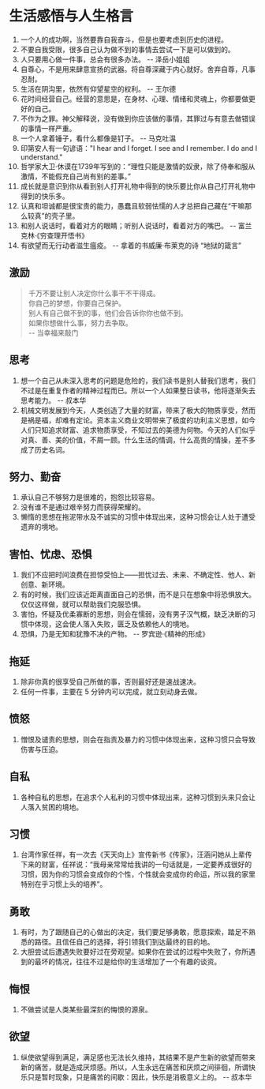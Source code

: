 # 生活感悟与人生格言

1. 一个人的成功啊，当然要靠自我奋斗，但是也要考虑到历史的进程。
1. 不要自我受限，很多自己认为做不到的事情去尝试一下是可以做到的。
1. 人只要用心做一件事，总会有很多办法。 -- 泽岳小姐姐
1. 自尊心，不是用来肆意宣扬的武器。将自尊深藏于内心就好。舍弃自尊，凡事忍耐。
1. 生活在阴沟里，依然有仰望星空的权利。 -- 王尔德
1. 花时间经营自己。经营的意思是，在身材、心理、情绪和灵魂上，你都要做更好的自己。 
1. 不作为之罪。神父解释说，没有做到你应该做的事情，其罪过与有意去做错误的事情一样严重。
1. 一个人拿着锤子，看什么都像是钉子。 -- 马克吐温
1. 印第安人有一句谚语："I hear and I forget. I see and I remember. I do and I understand."
1. 哲学家大卫·休谟在1739年写到的：“理性只能是激情的奴隶，除了侍奉和服从激情，不能假充自己尚有别的差事。”
1. 成长就是意识到你从看到别人打开礼物中得到的快乐要比你从自己打开礼物中得到的快乐多。
1. 认真和坦诚都是很宝贵的能力，愚蠢且软弱怯懦的人才总把自己藏在“干嘛那么较真”的壳子里。
1. 和别人说话时，看着对方的眼睛；听别人说话时，看着对方的嘴巴。 -- 富兰克林·《穷查理开悟书》  
1. 有欲望而无行动者滋生瘟疫。 -- 拿着的书威廉·布莱克的诗 “地狱的箴言”

## 激励

> 千万不要让别人决定你什么事干不干得成。\
> 你自己的梦想，你要自己保护。\
> 别人有自己做不到的事，他们会告诉你你也做不到。\
> 如果你想做什么事，努力去争取。\
> -- 当幸福来敲门

## 思考

1. 想一个自己从未深入思考的问题是危险的，我们读书是别人替我们思考，我们不过是在重复作者的精神过程而已。所以一个人如果整日读书，他将逐渐失去思考能力。 -- 叔本华
1. 机械文明发展到今天，人类创造了大量的财富，带来了极大的物质享受，然而是祸是福，却难有定论。资本主义商业文明带来了极度的功利主义思想，如今人们只知追求财富、追求物质享受，不知过去的美德为何物。今天的人们似乎对真、善、美的价值，不屑一顾。什么生活的情调，什么高贵的情操，差不多成了历史名词。

## 努力、勤奋

1. 承认自己不够努力是很难的，抱怨比较容易。
1. 没有谁不是通过艰辛努力而获得荣耀的。
1. 懒惰的思想在拖泥带水及不诚实的习惯中体现出来，这种习惯会让人处于遭受遗弃的境地。

## 害怕、忧虑、恐惧

1. 我们不应把时间浪费在担惊受怕上——担忧过去、未来、不确定性、他人、新创意、新环境。
1. 有的时候，我们应该近距离直面自己的恐惧，而不是只在想象中将恐惧放大。仅仅这样做，就可以帮助我们克服恐惧。
1. 害怕，怀疑及优柔寡断的思想，则会在懦弱，没有男子汉气概，缺乏决断的习惯中体现，这会使人落入失败，匮乏及依赖他人的境地。
1. 恐惧，乃是无知和犹豫不决的产物。 -- 罗宾逊·《精神的形成》

## 拖延

1. 除非你真的很享受自己所做的事，否则最好还是速战速决。
1. 任何一件事，主要在 5 分钟内可以完成，就立刻动身去做。

## 愤怒

1. 憎恨及谴责的思想，则会在指责及暴力的习惯中体现出来，这种习惯只会导致伤害与压迫。

## 自私

1. 各种自私的思想，在追求个人私利的习惯中体现出来，这种习惯到头来只会让人落入贫困的境地。

## 习惯

1. 台湾作家任祥，有一次去《天天向上》宣传新书《传家》，汪涵问她从上辈传下来的财富，任祥说：“我母亲常常给我讲的一句话就是，一定要养成很好的习惯，因为你的习惯会变成你的个性，个性就会变成你的命运，所以我的家里特别在乎习惯上头的培养”。 

## 勇敢

1. 有时，为了跟随自己的心做出的决定，我们要足够勇敢，愿意探索，踏足不熟悉的路径。且信任自己的选择，将引领我们到达最终的目的地。
1. 大胆尝试后遭遇失败要好过在旁观望。如果你在尝试的过程中失败了，你所遇到的最坏的情况，往往不过是给你的生活增加了一个有趣的谈资。

## 悔恨

1. 不做尝试是人类某些最深刻的悔恨的源泉。

## 欲望

1. 纵使欲望得到满足，满足感也无法长久维持，其结果不是产生新的欲望而带来新的痛苦，就是造成厌烦感。所以，人生永远在痛苦和厌烦之间徘徊，所谓快乐只是暂时现象，只是痛苦的间歇：因此，快乐是消极意义上的。 -- 叔本华
